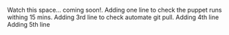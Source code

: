 Watch this space... coming soon!.
Adding one line to check the puppet runs withing 15 mins.
Adding 3rd line to check automate git pull.
Adding 4th line
Adding 5th line
